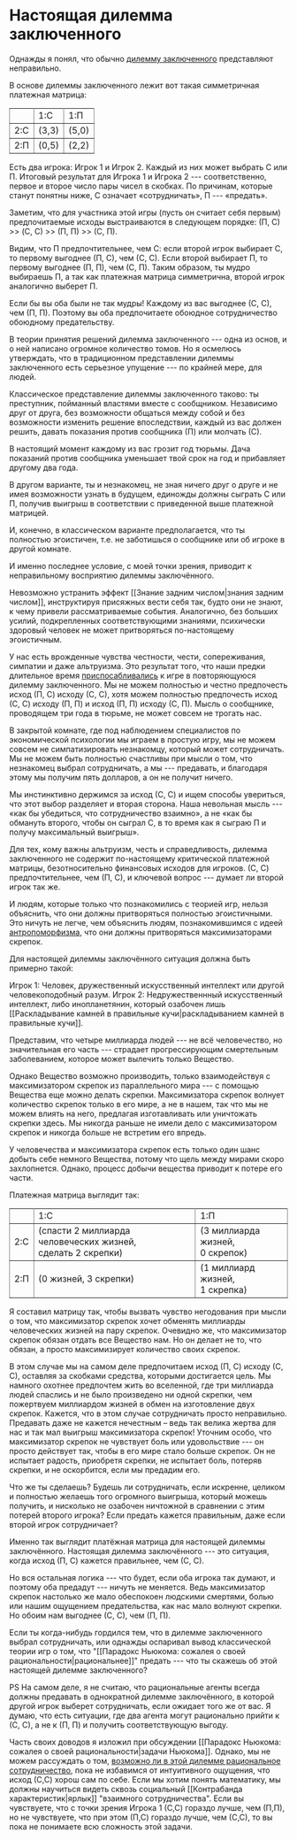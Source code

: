 # Настоящая дилемма заключенного
Однажды я понял, что обычно [дилемму заключенного](https://ru.wikipedia.org/wiki/Дилемма_заключённого) представляют неправильно.

В основе дилеммы заключенного лежит вот такая симметричная платежная матрица:

<table align="center" rules="all" cellpadding="5">
<tbody>
<tr><td></td><td>1:С</td><td>1:П</td></tr>
<tr><td>2:С</td><td>(3,3)</td><td>(5,0)</td></tr>
<tr><td>2:П</td><td>(0,5)</td><td>(2,2)</td></tr>
</tbody>
</table>

Есть два игрока: Игрок 1 и Игрок 2. Каждый из них может выбрать С или П. Итоговый результат для Игрока 1 и Игрока 2 --- соответственно, первое и второе число пары чисел в скобках. По причинам, которые станут понятны ниже, C означает «сотрудничать», П --- «предать».

Заметим, что для участника этой игры (пусть он считает себя первым) предпочитаемые исходы выстраиваются в следующем порядке: (П, С) >> (C, С) >> (П, П) >> (С, П).

Видим, что П предпочтительнее, чем С: если второй игрок выбирает С, то первому выгоднее (П, С), чем (С, С). Если второй выбирает П, то первому выгоднее (П, П), чем (С, П). Таким образом, ты мудро выбираешь П, а так как платежная матрица симметрична, второй игрок аналогично выберет П.

Если бы вы оба были не так мудры! Каждому из вас выгоднее (С, С), чем (П, П). Поэтому вы оба предпочитаете обоюдное сотрудничество обоюдному предательству.

В теории принятия решений дилемма заключенного --- одна из основ, и о ней написано огромное количество томов. Но я осмелюсь утверждать, что в традиционном представлении дилеммы заключенного есть серьезное упущение --- по крайней мере, для людей.

Классическое представление дилеммы заключенного таково: ты преступник, пойманный властями вместе с сообщником. Независимо друг от друга, без возможности общаться между собой и без возможности изменить решение впоследствии, каждый из вас должен решить, давать показания против сообщника (П) или молчать (С).

В настоящий момент каждому из вас грозит год тюрьмы. Дача показаний против сообщника уменьшает твой срок на год и прибавляет другому два года.

В другом варианте,  ты и незнакомец, не зная ничего друг о друге и не имея возможности узнать в будущем, единожды должны сыграть С или П, получив выигрыш в соответствии с приведенной выше платежной матрицей.

И, конечно, в классическом варианте предполагается, что ты полностью эгоистичен, т.е. не заботишься о сообщнике или об игроке в другой комнате.

И именно последнее условие, с моей точки зрения, приводит к неправильному восприятию дилеммы заключённого.
 
Невозможно устранить эффект [[Знание задним числом|знания задним числом]], инструктируя присяжных вести себя так, будто они не знают, к чему привели рассматриваемые события. Аналогично, без больших усилий, подкрепленных соответствующими знаниями, психически здоровый человек не может притворяться по-настоящему эгоистичным.

У нас есть врожденные чувства честности, чести, сопереживания, симпатии и даже альтруизма. Это результат того, что наши предки длительное время [приспосабливались](https://www.readthesequences.com/AdaptationExecutersNotFitnessMaximizers) к игре в повторяющуюся дилемму заключенного. Мы не можем полностью и честно предпочесть исход (П, С) исходу (С, С), хотя можем полностью предпочесть исход (С, С) исходу (П, П) и исход (П, П) исходу (С, П). Мысль о сообщнике, проводящем три года в тюрьме, не может совсем не трогать нас.

В закрытой комнате, где под наблюдением специалистов по экономической психологии мы играем в простую игру, мы не можем совсем не симпатизировать незнакомцу, который может сотрудничать. Мы не можем быть полностью счастливы при мысли о том, что незнакомец выбрал сотрудничать, а мы --- предавать, и благодаря этому мы получим пять долларов, а он не получит ничего.
 
Мы инстинктивно держимся за исход (С, С) и ищем способы увериться, что этот выбор разделяет и вторая сторона. Наша невольная мысль --- «как бы убедиться, что сотрудничество взаимно», а не «как бы обмануть второго, чтобы он сыграл С, в то время как я сыграю П и получу максимальный выигрыш».
 
Для тех, кому важны альтруизм, честь и справедливость, дилемма заключенного не содержит по-настоящему критической платежной матрицы, безотносительно финансовых исходов для игроков. (С, С) предпочтительнее, чем (П, С), и ключевой вопрос --- думает ли второй игрок так же.
 
И людям, которые только что познакомились с теорией игр, нельзя объяснить, что они должны притворяться полностью эгоистичными. Это ничуть не легче, чем объяснить людям, познакомившимся с идеей [антропоморфизма](https://www.readthesequences.com/AnthropomorphicOptimism), что они должны притворяться максимизаторами скрепок.

Для настоящей дилеммы заключённого ситуация должна быть примерно такой:
 
Игрок 1: Человек, дружественный искусственный интеллект или другой человекоподобный разум.
Игрок 2: Недружественнный искусственный интеллект, либо инопланетянин, который озабочен лишь [[Раскладывание камней в правильные кучи|раскладыванием камней в правильные кучи]].
 
Представим, что четыре миллиарда людей --- не всё человечество, но значительная его часть --- страдает прогрессирующим смертельным заболеванием, которое может вылечить только Вещество.
 
Однако Вещество возможно производить, только взаимодействуя с максимизатором скрепок из параллельного мира --- с помощью Вещества еще можно делать скрепки. Максимизатора скрепок волнует количество скрепок только в его мире, а не в нашем, так что мы не можем влиять на него, предлагая изготавливать или уничтожать скрепки здесь. Мы никогда раньше не имели дело с максимизатором скрепок и никогда больше не встретим его впредь.
 
У человечества и максимизатора скрепок есть только один шанс добыть себе немного Вещества, потому что щель между мирами скоро захлопнется. Однако, процесс добычи вещества приводит к потере его части.
  
Платежная матрица выглядит так:
 
<table align="center" rules="all" cellpadding="5">
<tbody>
<tr><td></td><td>1:С</td><td>1:П</td></tr>
<tr><td>2:С</td><td>(спасти 2 миллиарда человеческих жизней, сделать&nbsp;2&nbsp;скрепки)</td><td>(3 миллиарда жизней, 0&nbsp;скрепок)</td></tr>
<tr><td>2:П</td><td>(0 жизней, 3&nbsp;скрепки)</td><td>(1 миллиард жизней, 1&nbsp;скрепка)</td></tr>
</tbody>
</table>
 
Я составил матрицу так, чтобы вызвать чувство негодования при мысли о том, что максимизатор скрепок хочет обменять миллиарды человеческих жизней на пару скрепок. Очевидно же, что максимизатор скрепок обязан отдать все Вещество нам. Но он делает не то, что обязан, а просто максимизирует количество своих скрепок.
 
В этом случае мы на самом деле предпочитаем исход (П, С) исходу (С, С), оставляя за скобками средства, которыми достигается цель. Мы намного охотнее предпочтем жить во вселенной, где три миллиарда людей спаслись и не было произведено ни одной скрепки, чем пожертвуем миллиардом жизней в обмен на изготовление двух скрепок. Кажется, что в этом случае сотрудничать просто неправильно. Предавать даже не кажется нечестным – ведь так велика жертва для нас и так мал выигрыш максимизатора скрепок! Уточним особо, что максимизатор скрепок не чувствует боль или удовольствие --- он просто действует так, чтобы в его мире стало больше скрепок. Он не испытает радость, приобретя скрепки, не испытает боль, потеряв скрепки, и не оскорбится, если мы предадим его.
 
Что же ты сделаешь? Будешь ли сотрудничать, если искренне, целиком и полностью желаешь того огромного выигрыша, который можешь получить, и нисколько не озабочен ничтожной в сравнении с этим потерей второго игрока? Если предать кажется правильным, даже если второй игрок сотрудничает?
 
Именно так выглядит платёжная матрица для настоящей дилеммы заключённого. Настоящая дилемма заключённого --- это ситуация, когда исход (П, С) кажется правильнее, чем (С, С).
 
Но вся остальная логика --- что будет, если оба игрока так думают, и поэтому оба предадут --- ничуть не меняется. Ведь максимизатор скрепок настолько же мало обеспокоен людскими смертями, болью или нашим ощущением предательства, как нас мало волнуют скрепки. Но обоим нам выгоднее (С, С), чем (П, П).
 
Если ты когда-нибудь гордился тем, что в дилемме заключенного выбрал сотрудничать, или однажды оспаривал вывод классической теории игр о том, что "[[Парадокс Ньюкома: сожалея о своей рациональности|рациональнее]]" предать --- что ты скажешь об этой настоящей дилемме заключенного?

PS На самом деле, я не считаю, что рациональные агенты всегда должны предавать в однократной дилемме заключённого, в которой другой игрок выберет сотрудничать, если ожидает того же от вас. Я думаю, что есть ситуации, где два агента могут рационально прийти к (С, С), а не к (П, П) и получить соответствующую выгоду.

Часть своих доводов я изложил при обсуждении [[Парадокс Ньюкома: сожалея о своей рациональности|задачи Ньюкома]]. Однако, мы не можем рассуждать о том, [возможно ли в этой дилемме рациональное сотрудничество](https://intelligence.org/files/TDT.pdf), пока не избавимся от интуитивного ощущения, что исход (С,С) хорош сам по себе. Если мы хотим понять математику, мы должны научиться видеть сквозь социальный [[Контрабанда характеристик|ярлык]] "взаимного сотрудничества". Если вы чувствуете, что с точки зрения Игрока 1 (С,С) гораздо лучше, чем (П,П), но не чувствуете, что при этом (П,С) гораздо лучше, чем (С,С), то вы пока не понимаете всю сложность этой задачи.